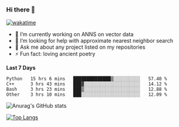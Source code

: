 ### Hi there 👋

[![wakatime](https://wakatime.com/badge/user/8906da98-c623-4aff-ac00-99cb42e09b38.svg)](https://wakatime.com/@8906da98-c623-4aff-ac00-99cb42e09b38)

- 🔭 I’m currently working on ANNS on vector data
- 🤔 I’m looking for help with approximate nearest neighbor search
- 💬 Ask me about any project listed on my repositories
- ⚡ Fun fact: loving ancient poetry


**Last 7 Days**
<!--START_SECTION:waka-->

```text
Python   15 hrs 6 mins   ██████████████▒░░░░░░░░░░   57.40 %
C++      3 hrs 43 mins   ███▓░░░░░░░░░░░░░░░░░░░░░   14.12 %
Bash     3 hrs 23 mins   ███▒░░░░░░░░░░░░░░░░░░░░░   12.88 %
Other    3 hrs 10 mins   ███░░░░░░░░░░░░░░░░░░░░░░   12.09 %
```

<!--END_SECTION:waka-->

![Anurag's GitHub stats](https://github-readme-stats.vercel.app/api?username=matchyc&count_private=true&show_icons=true&theme=vue)

[![Top Langs](https://github-readme-stats.vercel.app/api/top-langs/?username=matchyc&langs_count=4&&hide=perl,raku,html,javascript,shell,roff,prolog)](https://github.com/anuraghazra/github-readme-stats)
